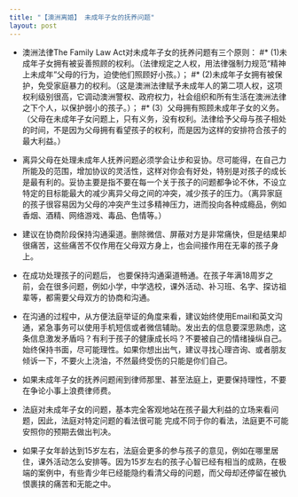 ```yaml
---
title: "【澳洲离婚】 未成年子女的抚养问题"
layout: post
---
```


* 澳洲法律The Family Law Act对未成年子女的抚养问题有三个原则：
 #* (1)未成年子女拥有被妥善照顾的权利。（法律规定之人权，用法律强制力规范“精神上未成年”父母的行为，迫使他们照顾好小孩。）；
 #* (2)未成年子女拥有被保护，免受家庭暴力的权利。（这是澳洲法律赋予未成年人的第二项人权，这项权利级别很高，它调动澳洲警权、政府权力，社会组织和所有生活在澳洲法律之下个人，以保护弱小的孩子。）；
 #* (3）父母拥有照顾未成年子女的义务。（父母在未成年子女问题上，只有义务，没有权利。法律给予父母与孩子相处的时间，不是因为父母拥有看望孩子的权利，而是因为这样的安排符合孩子的最大利益。）

* 离异父母在处理未成年人抚养问题必须学会让步和妥协。尽可能得，在自己力所能及的范围，增加协议的灵活性，这样对你会有好处，特别是对孩子的成长是最有利的。妥协主要是指不要在每一个关于孩子的问题都争论不休，不设立特定的目标能最大的减少离异父母之间的冲突，减少孩子的压力。（离异家庭的孩子很容易因为父母的冲突产生过多精神压力，进而投向各种成瘾品，例如香烟、酒精、网络游戏、毒品、色情等。）

* 建议在协商阶段保持沟通渠道。删除微信、屏蔽对方是非常痛快，但是结果却很痛苦，这些痛苦不仅作用在父母双方身上，也会间接作用在无辜的孩子身上。

* 在成功处理孩子的问题后， 也要保持沟通渠道畅通。在孩子年满18周岁之前，会在很多问题，例如小学，中学选校，课外活动、补习班、名字、探访祖辈等，都需要父母双方的协商和沟通。

* 在沟通的过程中，从方便法庭举证的角度来看，建议始终使用Email和英文沟通，紧急事务可以使用手机短信或者微信辅助。发出去的信息要深思熟虑，这条信息激发矛盾吗？有利于孩子的健康成长吗？不要被自己的情绪操纵自己。始终保持书面，尽可能理性。如果你想出出气，建议寻找心理咨询、或者朋友倾诉一下，不要火上浇油，不然最终受伤的只能是你们自己。

* 如果未成年子女的抚养问题闹到律师那里、甚至法庭上，更要保持理性，不要在争论小事上浪费律师费。

* 法庭对未成年子女的问题，基本完全客观地站在孩子最大利益的立场来看问题，因此，法庭对特定问题的看法很可能 完成不同于你的看法，法庭更不可能安照你的预期去做出判决。

* 如果子女年龄达到15岁左右，法庭会更多的参与孩子的意见，例如在哪里居住，课外活动怎么安排等。因为15岁左右的孩子心智已经有相当的成熟，在极端的案例中，有些青少年已经能隐约看清父母的问题，而父母却还停留在被仇恨裹挟的痛苦和无能之中。


[jekyll-docs]: http://jekyllrb.com/docs/home
[jekyll-gh]:   https://github.com/jekyll/jekyll
[jekyll-talk]: https://talk.jekyllrb.com/

